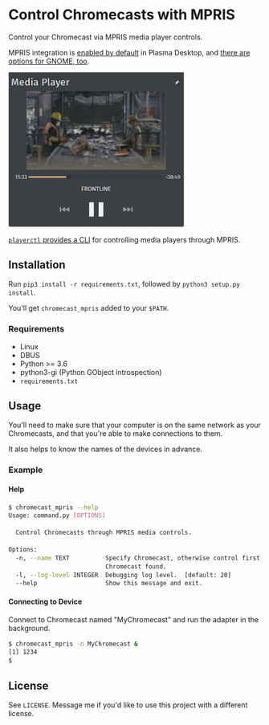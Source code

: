 # Control Chromecasts with MPRIS
Control your Chromecast via MPRIS media player controls. 

MPRIS integration is [enabled by default](https://github.com/KDE/plasma-workspace/tree/master/applets/mediacontroller) in Plasma Desktop, and [there are options for GNOME, too](https://extensions.gnome.org/extension/1379/mpris-indicator-button/).

<img src="/assets/mpris_widget.png" width="350" />

[`playerctl` provides a CLI](https://github.com/altdesktop/playerctl) for controlling media players through MPRIS.

## Installation
Run `pip3 install -r requirements.txt`, followed by `python3 setup.py install`. 

You'll get `chromecast_mpris` added to your `$PATH`.


### Requirements
 - Linux
 - DBUS
 - Python >= 3.6
 - python3-gi (Python GObject introspection)
 - `requirements.txt`
 

## Usage
You'll need to make sure that your computer is on the same network as your Chromecasts, and that you're able to make connections to them. 

It also helps to know the names of the devices in advance.

### Example
#### Help
```bash
$ chromecast_mpris --help
Usage: command.py [OPTIONS]

  Control Chromecasts through MPRIS media controls.

Options:
  -n, --name TEXT          Specify Chromecast, otherwise control first
                           Chromecast found.
  -l, --log-level INTEGER  Debugging log level.  [default: 20]
  --help                   Show this message and exit.
```

#### Connecting to Device
Connect to Chromecast named "MyChromecast" and run the adapter in the background.
```bash
$ chromecast_mpris -n MyChromecast &
[1] 1234
$
```

## License
See `LICENSE`. Message me if you'd like to use this project with a different license.